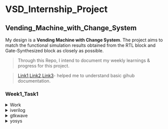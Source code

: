 # **VSD_Internship_Project**
## Vending_Machine_with_Change_System
My design is a **Vending Machine with Change System**. The project aims to match the functional simulation results obtained from the RTL block and Gate-Synthesized block as closely as possible.

>Through this Repo, I intend to document my weekly learnings & progress for this project.

>[Link1](https://docs.github.com/en/get-started/writing-on-github/getting-started-with-writing-and-formatting-on-github/basic-writing-and-formatting-syntax),[Link2](https://www.youtube.com/watch?v=Nj87GEXxhjc),[Link3](https://gist.github.com/citrusui/07978f14b11adada364ff901e27c7f61)- helped me to understand basic gihub documentation.

###  Week1_Task1
<details>
<summary>Work</summary>
<br>
I have installed all the necessary tools required for the project.
</details>

<details>
<summary>iverilog</summary>
<br>
![image](https://github.com/VarunGaneshan/VSD_Intern_VM/assets/94780009/952639c1-96d8-4161-ab7b-e8bff5b1b3be)

</details>

<details>
<summary>gtkwave</summary>
<br>
This is how you dropdown.
</details>

<details>
<summary>yosys</summary>
<br>
This is how you dropdown.
</details>
